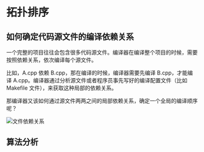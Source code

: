 # 拓扑排序

## 如何确定代码源文件的编译依赖关系

一个完整的项目往往会包含很多代码源文件。编译器在编译整个项目的时候，需要按照依赖关系，依次编译每个源文件。

比如，A.cpp 依赖 B.cpp，那在编译的时候，编译器需要先编译 B.cpp，才能编译 A.cpp。编译器通过分析源文件或者程序员事先写好的编译配置文件（比如 Makefile 文件），来获取这种局部的依赖关系。

那编译器又该如何通过源文件两两之间的局部依赖关系，确定一个全局的编译顺序呢？

![文件依赖关系](@imgs/5247b6639e98419a1963cecd8f12713b.jpg)

## 算法分析

